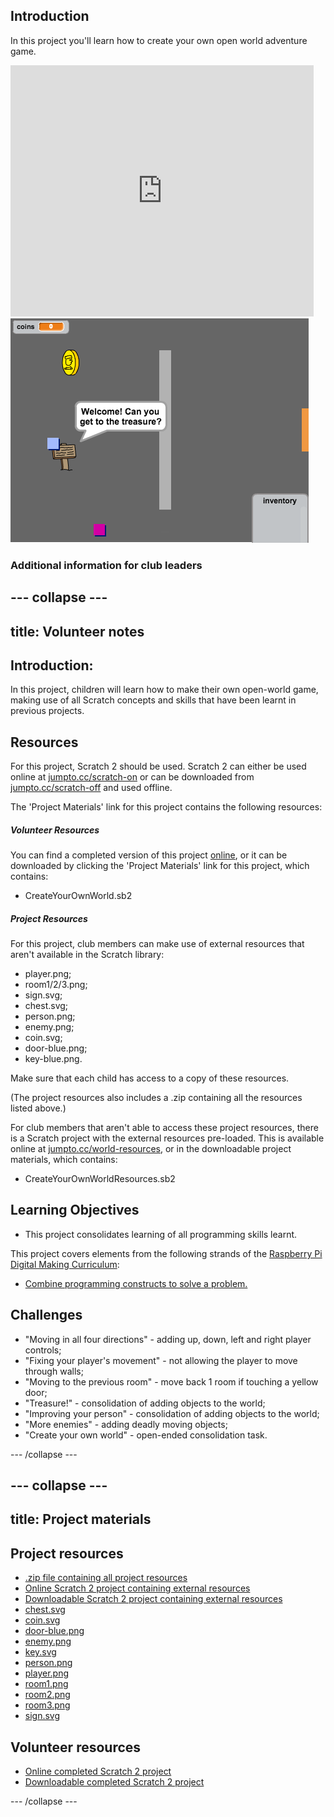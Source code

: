 ## Introduction

In this project you'll learn how to create your own open world adventure game.

<div class="scratch-preview">
  <iframe allowtransparency="true" width="485" height="402" src="https://scratch.mit.edu/projects/embed/34248822/?autostart=false" frameborder="0"></iframe>
  <img src="images/world-final.png">
</div>

### Additional information for club leaders
--- collapse ---
---
title: Volunteer notes
---


## Introduction:
In this project, children will learn how to make their own open-world game, making use of all Scratch concepts and skills that have been learnt in previous projects.

## Resources
For this project, Scratch 2 should be used. Scratch 2 can either be used online at [jumpto.cc/scratch-on](http://jumpto.cc/scratch-on) or can be downloaded from [jumpto.cc/scratch-off](http://jumpto.cc/scratch-off) and used offline.

The 'Project Materials' link for this project contains the following resources:

##### Volunteer Resources

You can find a completed version of this project <a href="http://scratch.mit.edu/projects/34248822/#editor">online</a>, or it can be downloaded by clicking the 'Project Materials' link for this project, which contains:

+ CreateYourOwnWorld.sb2

##### Project Resources

For this project, club members can make use of external resources that aren't available in the Scratch library:

+ player.png;
+ room1/2/3.png;
+ sign.svg;
+ chest.svg;
+ person.png;
+ enemy.png;
+ coin.svg;
+ door-blue.png;
+ key-blue.png.

Make sure that each child has access to a copy of these resources.

(The project resources also includes a .zip containing all the resources listed above.)

For club members that aren't able to access these project resources, there is a Scratch project with the external resources pre-loaded. This is available online at [jumpto.cc/world-resources](http://jumpto.cc/world-resources), or in the downloadable project materials, which contains:

+ CreateYourOwnWorldResources.sb2 

## Learning Objectives
+ This project consolidates learning of all programming skills learnt.

This project covers elements from the following strands of the [Raspberry Pi Digital Making Curriculum](http://rpf.io/curriculum):

+ [Combine programming constructs to solve a problem.](https://www.raspberrypi.org/curriculum/programming/builder)

## Challenges
+ "Moving in all four directions" - adding up, down, left and right player controls;
+ "Fixing your player's movement" - not allowing the player to move through walls;
+ "Moving to the previous room" - move back 1 room if touching a yellow door;
+ "Treasure!" - consolidation of adding objects to the world;
+ "Improving your person" - consolidation of adding objects to the world;
+ "More enemies" - adding deadly moving objects;
+ "Create your own world" - open-ended consolidation task.


--- /collapse ---


--- collapse ---
---
title: Project materials
---
## Project resources
* [.zip file containing all project resources](resources/world-project-resources.zip)
* [Online Scratch 2 project containing external resources](http://jumpto.cc/world-resources)
* [Downloadable Scratch 2 project containing external resources](resources/CreateYourOwnWorldResources.sb2)
* [chest.svg](resources/chest.svg)
* [coin.svg](resources/coin.svg)
* [door-blue.png](resources/door-blue.png)
* [enemy.png](resources/enemy.png)
* [key.svg](resources/key.svg)
* [person.png](resources/person.png)
* [player.png](resources/player.png)
* [room1.png](resources/room1.png)
* [room2.png](resources/room2.png)
* [room3.png](resources/room3.png)
* [sign.svg](resources/sign.svg)
## Volunteer resources
* [Online completed Scratch 2 project](http://scratch.mit.edu/projects/34248822/#editor)
* [Downloadable completed Scratch 2 project](resources/CreateYourOwnWorld.sb2)

--- /collapse ---